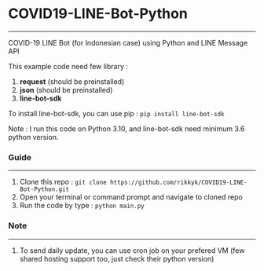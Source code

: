 # COVID19-LINE-Bot-Python
---
COVID-19 LINE Bot (for Indonesian case) using Python and LINE Message API

This example code need few library :
1. **request** (should be preinstalled)
2. **json** (should be preinstalled)
3. **line-bot-sdk** 

To install line-bot-sdk, you can use pip : `pip install line-bot-sdk`

Note : I run this code on Python 3.10, and line-bot-sdk need minimum 3.6 python version.

### Guide 
---
1. Clone this repo : `git clone https://github.com/rikkyk/COVID19-LINE-Bot-Python.git`
2. Open your terminal or command prompt and navigate to cloned repo
3. Run the code by type : `python main.py`

### Note
---
1. To send daily update, you can use cron job on your prefered VM (few shared hosting support too, just check their python version)
